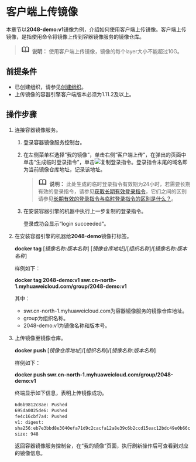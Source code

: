 # 客户端上传镜像<a name="swr_01_0011"></a>

本章节以**2048-demo:v1**镜像为例，介绍如何使用客户端上传镜像。客户端上传镜像，是指使用命令将镜像上传到容器镜像服务的镜像仓库。

>![](public_sys-resources/icon-note.gif) **说明：** 
>使用客户端上传镜像，镜像的每个layer大小不能超过10G。

## 前提条件<a name="section1409154617177"></a>

-   已创建组织，请参见[创建组织](组织管理.md#section12921632181415)。
-   上传镜像的容器引擎客户端版本必须为1.11.2及以上。

## 操作步骤<a name="zh-cn_topic_0083050718_section862311112816"></a>

1.  连接容器镜像服务。
    1.  登录容器镜像服务控制台。
    2.  在左侧菜单栏选择“我的镜像“，单击右侧“客户端上传“，在弹出的页面中单击“生成临时登录指令”，单击![](figures/icon-copy.png)复制登录指令。登录指令末尾的域名即为当前镜像仓库地址，记录该地址。

        >![](public_sys-resources/icon-note.gif) **说明：** 
        >此处生成的临时登录指令有效期为24小时，若需要长期有效的登录指令，请参见[获取长期有效登录指令](获取长期有效登录指令.md)，它们之间的区别请参见[长期有效的登录指令与临时登录指令的区别是什么？](https://support.huaweicloud.com/swr_faq/swr_faq_0015.html)。

    3.  在安装容器引擎的机器中执行上一步复制的登录指令。

        登录成功会显示“login succeeded“。

2.  在安装容器引擎的机器给**2048-demo**镜像打标签。

    **docker tag**  \[_镜像名称:版本名称_\] \[_镜像仓库地址_\]/\[_组织名称_\]/\[_镜像名称:版本名称_\]

    样例如下：

    **docker tag 2048-demo:v1 swr.cn-north-1.myhuaweicloud.com/group/2048-demo:v1**

    其中：

    -   swr.cn-north-1.myhuaweicloud.com为容器镜像服务的镜像仓库地址。
    -   group为组织名称。
    -   2048-demo:v1为镜像名称和版本号。

3.  上传镜像至镜像仓库。

    **docker push**  \[_镜像仓库地址_\]/\[_组织名称_\]/\[_镜像名称:版本名称_\]

    样例如下：

    **docker push swr.cn-north-1.myhuaweicloud.com/group/2048-demo:v1**

    终端显示如下信息，表明上传镜像成功。

    ```
    6d6b9812c8ae: Pushed 
    695da0025de6: Pushed 
    fe4c16cbf7a4: Pushed 
    v1: digest: sha256:eb7e3bbd8e3040efa71d9c2cacfa12a8e39c6b2ccd15eac12bdc49e0b66cee63 size: 948
    ```

    返回容器镜像服务控制台，在“我的镜像“页面，执行刷新操作后可查看到对应的镜像信息。


